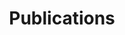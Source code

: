 ---
layout: list
title: Publications
redirect_to: https://prml-lab-speech-team.github.io/demo/
slug: publications
sidebar: true
order: 5
description: >
  각종 팁 관련 
---